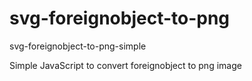 # svg-foreignobject-to-png
svg-foreignobject-to-png-simple

Simple JavaScript to convert foreignobject to png image
